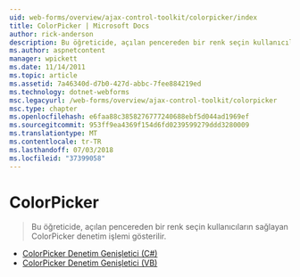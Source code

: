 ```yaml
---
uid: web-forms/overview/ajax-control-toolkit/colorpicker/index
title: ColorPicker | Microsoft Docs
author: rick-anderson
description: Bu öğreticide, açılan pencereden bir renk seçin kullanıcıların sağlayan ColorPicker denetim işlemi gösterilir.
ms.author: aspnetcontent
manager: wpickett
ms.date: 11/14/2011
ms.topic: article
ms.assetid: 7a46340d-d7b0-427d-abbc-7fee884219ed
ms.technology: dotnet-webforms
msc.legacyurl: /web-forms/overview/ajax-control-toolkit/colorpicker
msc.type: chapter
ms.openlocfilehash: e6faa88c3858276777240688ebf5d044ad1969ef
ms.sourcegitcommit: 953ff9ea4369f154d6fd0239599279ddd3280009
ms.translationtype: MT
ms.contentlocale: tr-TR
ms.lasthandoff: 07/03/2018
ms.locfileid: "37399058"
---
```

<a name="colorpicker"></a>ColorPicker
====================
> Bu öğreticide, açılan pencereden bir renk seçin kullanıcıların sağlayan ColorPicker denetim işlemi gösterilir.


- [ColorPicker Denetim Genişletici (C#)](using-the-colorpicker-control-extender-cs.md)
- [ColorPicker Denetim Genişletici (VB)](using-the-colorpicker-control-extender-vb.md)

